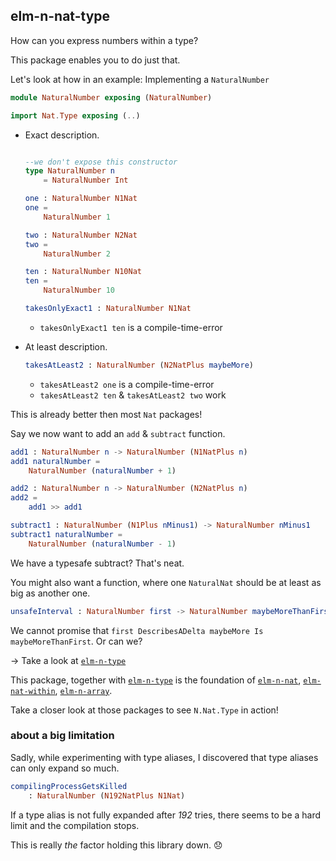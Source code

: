 ## elm-n-nat-type

How can you express numbers within a type?

This package enables you to do just that.

Let's look at how in an example: Implementing a `NaturalNumber`

```elm
module NaturalNumber exposing (NaturalNumber)

import Nat.Type exposing (..)
```

- Exact description.
    ```elm

    --we don't expose this constructor
    type NaturalNumber n
        = NaturalNumber Int
    
    one : NaturalNumber N1Nat
    one =
        NaturalNumber 1
    
    two : NaturalNumber N2Nat
    two =
        NaturalNumber 2
    
    ten : NaturalNumber N10Nat
    ten =
        NaturalNumber 10
    
    takesOnlyExact1 : NaturalNumber N1Nat
    ```
    - `takesOnlyExact1 ten` is a compile-time-error

- At least description.
    ```elm
    takesAtLeast2 : NaturalNumber (N2NatPlus maybeMore)
    ```
    - `takesAtLeast2 one` is a compile-time-error
    - `takesAtLeast2 ten` & `takesAtLeast2 two` work

This is already better then most `Nat` packages!

Say we now want to add an `add` & `subtract` function.

```elm
add1 : NaturalNumber n -> NaturalNumber (N1NatPlus n)
add1 naturalNumber =
    NaturalNumber (naturalNumber + 1)

add2 : NaturalNumber n -> NaturalNumber (N2NatPlus n)
add2 =
    add1 >> add1

subtract1 : NaturalNumber (N1Plus nMinus1) -> NaturalNumber nMinus1
subtract1 naturalNumber =
    NaturalNumber (naturalNumber - 1)
```

We have a typesafe subtract? That's neat.

You might also want a function, where one `NaturalNat` should be at least as big as another one.

```elm
unsafeInterval : NaturalNumber first -> NaturalNumber maybeMoreThanFirst -> Interval
```

We cannot promise that `first DescribesADelta maybeMore Is maybeMoreThanFirst`. Or can we?

→ Take a look at [`elm-n-type`][elm-n-type]


This package, together with [`elm-n-type`][elm-n-type] is the foundation of [`elm-n-nat`][elm-n-nat], [`elm-nat-within`][elm-nat-within], [`elm-n-array`][elm-n-array].

Take a closer look at those packages to see `N.Nat.Type` in action!

### about a big limitation

Sadly, while experimenting with type aliases, I discovered that type aliases can only expand so much.

```elm
compilingProcessGetsKilled
    : NaturalNumber (N192NatPlus N1Nat)
```

If a type alias is not fully expanded after _192_ tries, there seems to be a hard limit and the compilation stops.

This is really _the_ factor holding this library down. 😞

[elm-n-type]: https://package.elm-lang.org/packages/indique/elm-n-type/latest/
[elm-n-nat]: https://package.elm-lang.org/packages/indique/elm-n-nat/latest/
[elm-nat-within]: https://package.elm-lang.org/packages/indique/elm-nat-within/latest/
[elm-n-array]: https://package.elm-lang.org/packages/indique/elm-n-array/latest/
